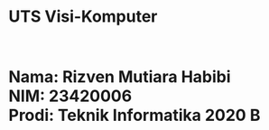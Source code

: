 <h1>UTS Visi-Komputer<h1><br>
Nama: Rizven Mutiara Habibi <br>
NIM: 23420006<br>
Prodi: Teknik Informatika 2020 B
